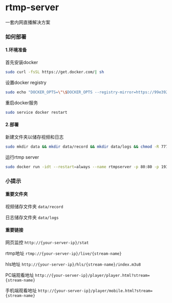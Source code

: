 # rtmp-server
一套内网直播解决方案

### 如何部署

#### 1.环境准备

首先安装docker
```bash
sudo curl -fsSL https://get.docker.com/| sh
```
设置docker registry
```bash
sudo echo "DOCKER_OPTS=\"\$DOCKER_OPTS --registry-mirror=https://99e392na.mirror.aliyuncs.com\"" | sudo tee -a /etc/default/docker 
```
重启docker服务
```bash
sudo service docker restart
```

#### 2.部署

新建文件夹以储存视频和日志
```bash
sudo mkdir data && mkdir data/record && mkdir data/logs && chmod -R 777 data
```
运行rtmp server
```bash
sudo docker run -idt --restart=always --name rtmpserver -p 80:80 -p 1935:1935 -v ~/data:/data registry.aliyuncs.com/mudu/nginx-rtmp
```

### 小提示

#### 重要文件夹

视频储存文件夹 `data/record`

日志储存文件夹 `data/logs`

#### 重要链接

网页监控 `http://{your-server-ip}/stat`

rtmp地址 `rtmp://{your-server-ip}/live/{stream-name}`

hls地址 `http://{your-server-ip}/hls/{stream-name}/index.m3u8`

PC端观看地址 `http://{your-server-ip}/player/player.html?stream={stream-name}`

手机端观看地址 `http://{your-server-ip}/player/mobile.html?stream={stream-name}`